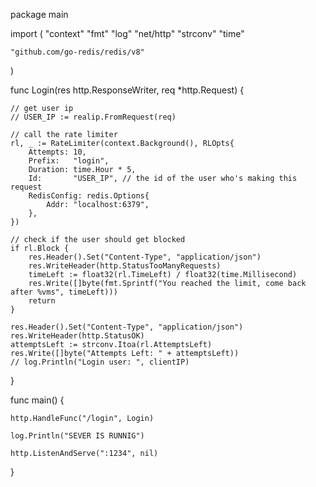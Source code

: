package main

import (
	"context"
	"fmt"
	"log"
	"net/http"
	"strconv"
	"time"

	"github.com/go-redis/redis/v8"
)

func Login(res http.ResponseWriter, req *http.Request) {

	// get user ip
	// USER_IP := realip.FromRequest(req)

	// call the rate limiter
	rl, _ := RateLimiter(context.Background(), RLOpts{
		Attempts: 10,
		Prefix:   "login",
		Duration: time.Hour * 5,
		Id:       "USER_IP", // the id of the user who's making this request
		RedisConfig: redis.Options{
			Addr: "localhost:6379",
		},
	})

	// check if the user should get blocked
	if rl.Block {
		res.Header().Set("Content-Type", "application/json")
		res.WriteHeader(http.StatusTooManyRequests)
		timeLeft := float32(rl.TimeLeft) / float32(time.Millisecond)
		res.Write([]byte(fmt.Sprintf("You reached the limit, come back after %vms", timeLeft)))
		return
	}

	res.Header().Set("Content-Type", "application/json")
	res.WriteHeader(http.StatusOK)
	attemptsLeft := strconv.Itoa(rl.AttemptsLeft)
	res.Write([]byte("Attempts Left: " + attemptsLeft))
	// log.Println("Login user: ", clientIP)
}

func main() {

	http.HandleFunc("/login", Login)

	log.Println("SEVER IS RUNNIG")

	http.ListenAndServe(":1234", nil)
}

